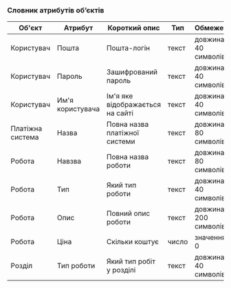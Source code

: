 ### Словник атрибутів об’єктів
|Об'єкт|Атрибут|Короткий опис|Тип|Обмеження|
|-|-|-|-|-|
|Користувач|Пошта|Пошта-логін|текст|довжина < 40 символів|
|Користувач|Пароль|Зашифрований пароль|текст|довжина < 40 символів|
|Користувач|Им'я користувача|Ім'я яке відображається на сайті|текст|довжина < 40 символів|
|Платіжна система|Назва|Повна назва платіжної системи|текст|довжина < 80 символів|
|Робота|Навзва|Повна назва роботи|текст|довжина < 80 символів|
|Робота|Тип|Який тип роботи|текст|довжина < 40 символів|
|Робота|Опис|Повний опис роботи|текст|довжина < 200 символів|
|Робота|Ціна|Скільки коштує|число|значення > 0|
|Розділ|Тип роботи|Який тип робіт у розділі|текст|довжина < 40 символів|
